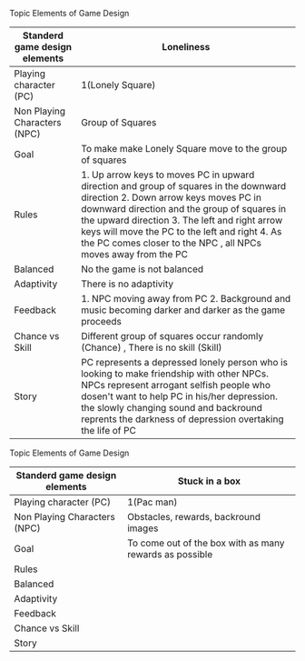 Topic Elements of Game Design

| Standerd game design elements | Loneliness                                                   |
| ----------------------------- | ------------------------------------------------------------ |
| Playing character (PC)        | 1(Lonely Square)                                             |
| Non Playing Characters (NPC)  | Group of Squares                                             |
| Goal                          | To make make Lonely Square move to the group of squares      |
| Rules                         | 1. Up arrow keys to moves PC in upward direction and group of squares in the downward direction  2. Down arrow keys moves PC in downward direction and the group of squares in the upward direction 3. The left and right arrow keys will move the PC to the left and right 4. As the PC comes closer to the NPC , all NPCs moves away from the PC |
| Balanced                      | No the game is not balanced                                  |
| Adaptivity                    | There is no adaptivity                                       |
| Feedback                      | 1. NPC moving away from PC 2. Background and music becoming darker and darker as the game proceeds |
| Chance vs Skill               | Different group of squares occur randomly (Chance) , There is no skill (Skill) |
| Story                         | PC represents a depressed lonely person who is looking to make friendship with other NPCs. NPCs represent arrogant selfish people who dosen't want to help PC in his/her depression. the slowly changing sound and backround reprents the darkness of depression overtaking the life of PC |

Topic Elements of Game Design

| Standerd game design elements | Stuck in a box                                          |
| ----------------------------- | ------------------------------------------------------- |
| Playing character (PC)        | 1(Pac man)                                              |
| Non Playing Characters (NPC)  | Obstacles, rewards, backround images                    |
| Goal                          | To come out of the box with as many rewards as possible |
| Rules                         |                                                         |
| Balanced                      |                                                         |
| Adaptivity                    |                                                         |
| Feedback                      |                                                         |
| Chance vs Skill               |                                                         |
| Story                         |                                                         |

